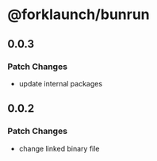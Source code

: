 # @forklaunch/bunrun

## 0.0.3

### Patch Changes

- update internal packages

## 0.0.2

### Patch Changes

- change linked binary file
